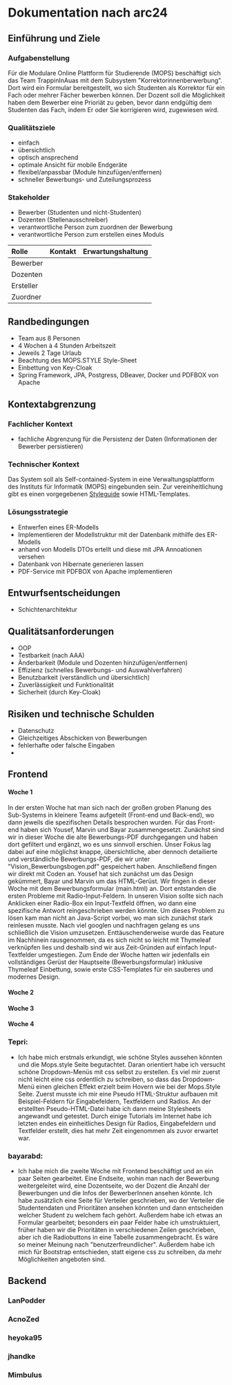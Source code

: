 # Dokumentation nach arc24

## Einführung und Ziele


### Aufgabenstellung
Für die Modulare Online Plattform für Studierende (MOPS) beschäftigt sich das Team TrappinInAuas mit dem Subsystem
"Korrektorinnenberwerbung". Dort wird ein Formular bereitgestellt, wo sich Studenten als Korrektor für ein Fach oder mehrer Fächer bewerben können. 
Der Dozent soll die Möglichkeit haben dem Bewerber eine Prioriät zu geben, bevor dann endgültig dem Studenten das Fach, indem Er oder Sie korrigieren wird, zugewiesen wird.

### Qualitätsziele
- einfach
- übersichtlich
- optisch ansprechend
- optimale Ansicht für mobile Endgeräte
- flexibel/anpassbar (Module hinzufügen/entfernen)
- schneller Bewerbungs- und Zuteilungsprozess
### Stakeholder

- Bewerber (Studenten und nicht-Studenten)
- Dozenten (Stellenausschreiber)
- verantwortliche Person zum zuordnen der Bewerbung
- verantwortliche Person zum erstellen eines Moduls

| Rolle      | Kontakt | Erwartungshaltung |
|:-----------|-------------:| -----:|
| Bewerber   |  |  |
| Dozenten   |  |  |
| Ersteller  |  |  |
| Zuordner   |  |  | 

## Randbedingungen
- Team aus 8 Personen
- 4 Wochen à 4 Stunden Arbeitszeit
- Jeweils 2 Tage Urlaub
- Beachtung des MOPS.STYLE Style-Sheet
- Einbettung von Key-Cloak
- Spring Framework, JPA, Postgress, DBeaver, Docker und PDFBOX von Apache

## Kontextabgrenzung


### Fachlicher Kontext
- fachliche Abgrenzung für die Persistenz der Daten (Informationen der Bewerber persistieren)

### Technischer Kontext

Das System soll als Self-contained-System in eine Verwaltungsplattform 
des Instituts für Informatik (MOPS) eingebunden sein. Zur vereinheitlichung
gibt es einen vorgegebenen [Styleguide](https://mops.style) sowie HTML-Templates.


### Lösungsstrategie
- Entwerfen eines ER-Modells
- Implementieren der Modellstruktur mit der Datenbank mithilfe des ER-Modells
- anhand von Modells DTOs ertellt und diese mit JPA Annoationen versehen
- Datenbank von Hibernate generieren lassen
- PDF-Service mit PDFBOX von Apache implementieren


## Entwurfsentscheidungen


- Schichtenarchitektur

## Qualitätsanforderungen 

- OOP
- Testbarkeit (nach AAA)
- Änderbarkeit (Module und Dozenten hinzufügen/entfernen)
- Effizienz (schnelles Bewerbungs- und Auswahlverfahren)
- Benutzbarkeit (verständlich und übersichtlich)
- Zuverlässigkeit und Funktionalität 
- Sicherheit (durch Key-Cloak)

## Risiken und technische Schulden


- Datenschutz
- Gleichzeitiges Abschicken von Bewerbungen
- fehlerhafte oder falsche Eingaben
- 

## Frontend
#### Woche 1
In der ersten Woche hat man sich nach der großen groben Planung des Sub-Systems in kleinere Teams aufgeteilt (Front-end und Back-end), wo dann jeweils die spezifischen Details besprochen wurden. Für das Front-end haben sich Yousef, Marvin und Bayar zusammengesetzt. Zunächst sind wir in dieser Woche die alte Bewerbungs-PDF durchgegangen und haben dort gefiltert und ergänzt, wo es uns sinnvoll erschien. Unser Fokus lag dabei auf eine möglichst knappe, übersichtliche, aber dennoch detailierte und verständliche Bewerbungs-PDF, die wir unter "Vision_Bewerbungsbogen.pdf" gespeichert haben. Anschließend fingen wir direkt mit Coden an. Yousef hat sich zunächst um das Design gekümmert, Bayar und Marvin um das HTML-Gerüst. Wir fingen in dieser Woche mit dem Bewerbungsformular (main.html) an. Dort entstanden die ersten Probleme mit Radio-Input-Feldern. In unseren Vision sollte sich nach Anklicken einer Radio-Box ein Input-Textfeld öffnen, wo dann eine spezifische Antwort reingeschrieben werden könnte. Um dieses Problem zu lösen kam man nicht an Java-Script vorbei, wo man sich zunächst stark reinlesen musste. Nach viel googlen und nachfragen gelang es uns schließlich die Vision umzusetzen. Enttäuschenderweise wurde das Feature im Nachhinein rausgenommen, da es sich nicht so leicht mit Thymeleaf verknüpfen lies und deshalb sind wir aus Zeit-Gründen auf einfach Input-Textfelder umgestiegen. Zum Ende der Woche hatten wir jedenfalls ein vollständiges Gerüst der Hauptseite (Bewerbungsformular) inklusive Thymeleaf Einbettung, sowie erste CSS-Templates für ein sauberes und modernes Design.

#### Woche 2

#### Woche 3

#### Woche 4

### Tepri:
- Ich habe mich erstmals erkundigt, wie schöne Styles aussehen könnten und die Mops.style Seite begutachtet. Daran orientiert habe ich versucht schöne Dropdown-Menüs mit css selbst zu erstellen. Es viel mir zuerst nicht leicht eine css ordentlich zu schreiben, so dass das Dropdown-Menü einen gleichen Effekt erzielt beim Hovern wie bei der Mops.Style Seite. Zuerst musste ich mir eine Pseudo HTML-Struktur aufbauen mit Beispiel-Feldern für Eingabefeldern, Textfeldern und Radios. An der erstellten Pseudo-HTML-Datei habe ich dann meine Stylesheets angewandt und getestet. Durch einige Tutorials im Internet habe ich letzten endes ein einheitliches Design für Radios, Eingabefeldern und Textfelder erstellt, dies hat mehr Zeit eingenommen als zuvor erwartet war.
### bayarabd:
- Ich habe mich die zweite Woche mit Frontend beschäftigt und an ein paar Seiten gearbeitet. Eine Endseite, wohin man nach der Bewerbung weitergeleitet wird, eine Dozentseite, wo der Dozent die Anzahl der Bewerbungen und die Infos der BewerberInnen ansehen könnte. Ich habe zusätzlich eine Seite für Verteiler geschrieben, wo der Verteiler die Studentendaten und Prioritäten ansehen könnten und dann entscheiden welcher Student zu welchem fach gehört. Außerdem habe ich etwas an Formular gearbeitet; besonders ein paar Felder habe ich umstruktuiert, früher haben wir die Prioritäten in verschiedenen Zeilen geschrieben, aber ich die Radiobuttons in eine Tabelle zusammengebracht. Es wäre so meiner Meinung nach "benutzerfreundlicher". Außerdem habe ich mich für Bootstrap entschieden, statt eigene css zu schreiben, da mehr Möglichkeiten angeboten sind.

## Backend
### LanPodder

### AcnoZed

### heyoka95

### jhandke

### Mimbulus